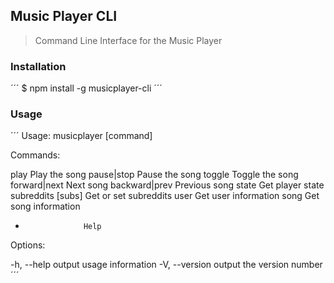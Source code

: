 ## Music Player CLI

> Command Line Interface for the Music Player

### Installation

´´´
$ npm install -g musicplayer-cli
´´´


### Usage

´´´
Usage: musicplayer [command]


Commands:

  play               Play the song
  pause|stop         Pause the song
  toggle             Toggle the song
  forward|next       Next song
  backward|prev      Previous song
  state              Get player state
  subreddits [subs]  Get or set subreddits
  user               Get user information
  song               Get song information
  *                  Help

Options:

  -h, --help     output usage information
  -V, --version  output the version number
´´´
